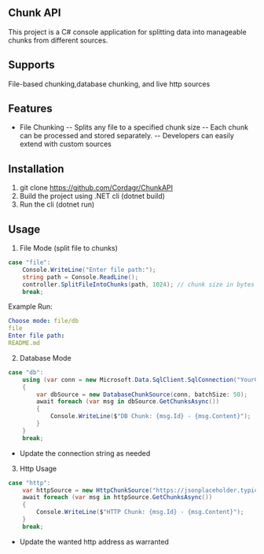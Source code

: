 ## Chunk API
This project is a C# console application for splitting data into manageable chunks from different sources.
## Supports 
File-based chunking,database chunking, and live http sources 
## Features
- File Chunking
-- Splits any file to a specified chunk size 
-- Each chunk can be processed and stored separately. 
-- Developers can easily extend with custom sources

## Installation
1. git clone https://github.com/Cordagr/ChunkAPI
2. Build the project using .NET cli (dotnet build)
3. Run the cli (dotnet run) 

## Usage
1. File Mode (split file to chunks)
``` csharp
case "file":
    Console.WriteLine("Enter file path:");
    string path = Console.ReadLine();
    controller.SplitFileIntoChunks(path, 1024); // chunk size in bytes
    break;
```
Example Run:
``` yaml
Choose mode: file/db
file
Enter file path:
README.md
```

2. Database Mode
``` csharp
case "db":
    using (var conn = new Microsoft.Data.SqlClient.SqlConnection("YourConnectionStringHere"))
    {
        var dbSource = new DatabaseChunkSource(conn, batchSize: 50);
        await foreach (var msg in dbSource.GetChunksAsync())
        {
            Console.WriteLine($"DB Chunk: {msg.Id} - {msg.Content}");
        }
    }
    break;
``` 
- Update the connection string as needed

3. Http Usage
``` csharp
case "http":
    var httpSource = new HttpChunkSource("https://jsonplaceholder.typicode.com/comments", batchSize: 20);
    await foreach (var msg in httpSource.GetChunksAsync())
    {
        Console.WriteLine($"HTTP Chunk: {msg.Id} - {msg.Content}");
    }
    break;
```
- Update the wanted http address as warranted 







